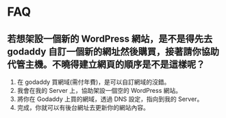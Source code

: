 # FAQ

## 若想架設一個新的 WordPress 網站，是不是得先去 godaddy 自訂一個新的網址然後購買，接著請你協助代管主機。不曉得建立網頁的順序是不是這樣呢？

1. 在 godaddy 買網域\(需付年費\)，是可以自訂網域的沒錯。
2. 我會在我的 Server 上，協助架設一個空的 WordPress 網站。
3. 將你在 Godaddy 上買的網域，透過 DNS 設定，指向到我的 Server。
4. 完成，你就可以有後台網址去更新你的網站內容。

